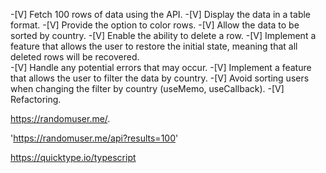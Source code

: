 -[V] Fetch 100 rows of data using the API.
-[V] Display the data in a table format.
-[V] Provide the option to color rows.
-[V] Allow the data to be sorted by country.
-[V] Enable the ability to delete a row.
-[V] Implement a feature that allows the user to restore the initial state, meaning that all deleted rows will be recovered.      
-[V] Handle any potential errors that may occur.
-[V] Implement a feature that allows the user to filter the data by country. 
-[V] Avoid sorting users when changing the filter by country (useMemo, useCallback).
-[V] Refactoring.



https://randomuser.me/.

'https://randomuser.me/api?results=100'

https://quicktype.io/typescript

